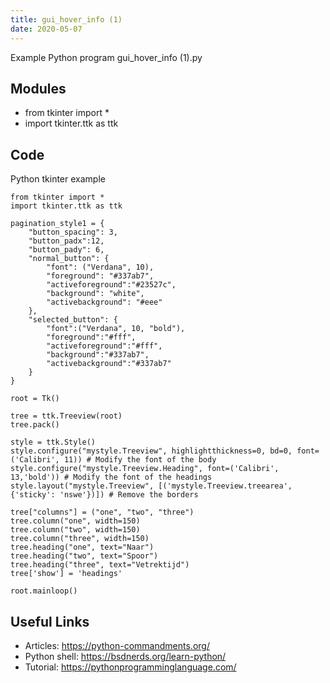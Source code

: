 ```yaml
---
title: gui_hover_info (1)
date: 2020-05-07
---
```

Example Python program gui_hover_info (1).py

## Modules

* from tkinter import *
* import tkinter.ttk as ttk

## Code

Python tkinter example

    from tkinter import *
    import tkinter.ttk as ttk
    
    pagination_style1 = {
        "button_spacing": 3,
        "button_padx":12,
        "button_pady": 6,
        "normal_button": {
            "font": ("Verdana", 10),
            "foreground": "#337ab7",
            "activeforeground":"#23527c",
            "background": "white",
            "activebackground": "#eee"
        },
        "selected_button": {
            "font":("Verdana", 10, "bold"),
            "foreground":"#fff",
            "activeforeground":"#fff",
            "background":"#337ab7",
            "activebackground":"#337ab7"
        }
    }
    
    root = Tk()
    
    tree = ttk.Treeview(root)
    tree.pack()
    
    style = ttk.Style()
    style.configure("mystyle.Treeview", highlightthickness=0, bd=0, font=('Calibri', 11)) # Modify the font of the body
    style.configure("mystyle.Treeview.Heading", font=('Calibri', 13,'bold')) # Modify the font of the headings
    style.layout("mystyle.Treeview", [('mystyle.Treeview.treearea', {'sticky': 'nswe'})]) # Remove the borders
    
    tree["columns"] = ("one", "two", "three")
    tree.column("one", width=150)
    tree.column("two", width=150)
    tree.column("three", width=150)
    tree.heading("one", text="Naar")
    tree.heading("two", text="Spoor")
    tree.heading("three", text="Vetrektijd")
    tree['show'] = 'headings'
    
    root.mainloop()

## Useful Links

- Articles: https://python-commandments.org/
- Python shell: https://bsdnerds.org/learn-python/
- Tutorial: https://pythonprogramminglanguage.com/
